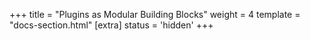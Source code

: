 +++
title = "Plugins as Modular Building Blocks"
weight = 4
template = "docs-section.html"
[extra]
status = 'hidden'
+++
